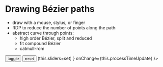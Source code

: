 # Drawing Bézier paths

- draw with a mouse, stylus, or finger
- RDP to reduce the number of points along the path
- abstract curve through points:
  - high order Bézier, split and reduced
  - fit compound Bézier
  - catmull-rom

<div class="figure">
  <Graphic title="Fitting a Bézier curve" setup={this.setup} draw={this.draw} onClick={this.onClick}>
    <button onClick={this.toggle}>toggle</button>
    <button onClick={this.reset}>reset</button>
    <SliderSet ref={ set => (this.sliders=set) } onChange={this.processTimeUpdate} />
  </Graphic>
</div>

